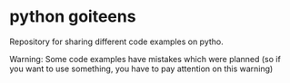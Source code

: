 # python goiteens

Repository for sharing different code examples on pytho.

Warning: Some code examples have mistakes
which were planned (so if you want to use something, you have to pay attention on this
warning)
